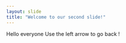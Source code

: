 ```yaml
---
layout: slide
title: "Welcome to our second slide!"
---
```

Hello everyone 
Use the left arrow to go back !
